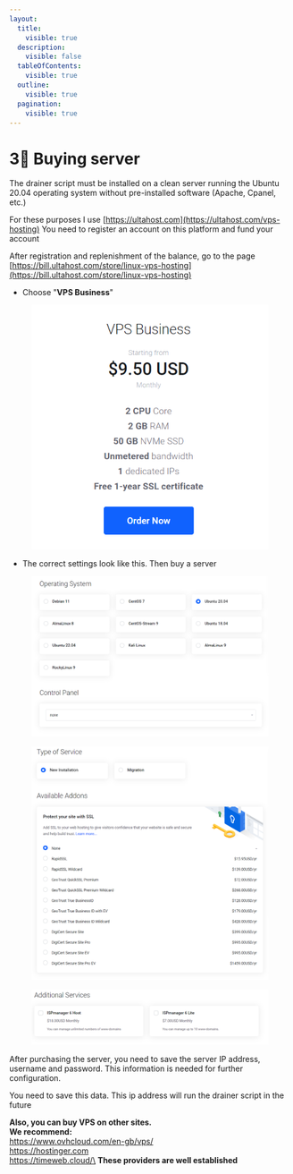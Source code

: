 ```yaml
---
layout:
  title:
    visible: true
  description:
    visible: false
  tableOfContents:
    visible: true
  outline:
    visible: true
  pagination:
    visible: true
---
```


# 3⃣ Buying server

The drainer script must be installed on a clean server running the Ubuntu 20.04 operating system without pre-installed software (Apache, Cpanel, etc.)

For these purposes I use [https://ultahost.com](https://ultahost.com/vps-hosting) You need to register an account on this platform and fund your account

After registration and replenishment of the balance, go to the page [https://bill.ultahost.com/store/linux-vps-hosting](https://bill.ultahost.com/store/linux-vps-hosting)

* Choose "**VPS Business**"

<figure><img src="../../.gitbook/assets/image (41).png" alt=""><figcaption></figcaption></figure>

* The correct settings look like this. Then buy a server

<figure><img src="../../.gitbook/assets/image (42).png" alt=""><figcaption></figcaption></figure>

<figure><img src="../../.gitbook/assets/image (43).png" alt=""><figcaption></figcaption></figure>

<figure><img src="../../.gitbook/assets/image (44).png" alt=""><figcaption></figcaption></figure>

After purchasing the server, you need to save the server IP address, username and password. This information is needed for further configuration.

You need to save this data. This ip address will run the drainer script in the future

**Also, you can buy VPS on other sites.**\
**We recommend:** \
https://www.ovhcloud.com/en-gb/vps/ \
https://hostinger.com \
https://timeweb.cloud/\
**These providers are well established**
